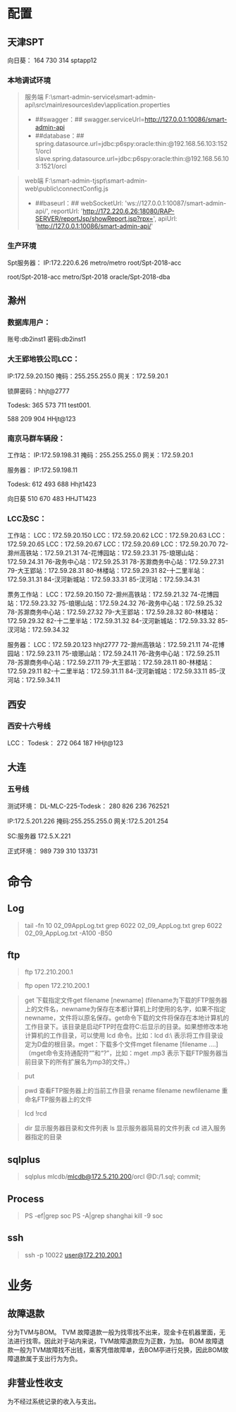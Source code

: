 # 配置
## 天津SPT
向日葵：
164 730 314
sptapp12

### 本地调试环境
>服务端
F:\smart-admin-service\smart-admin-api\src\main\resources\dev\application.properties
>- ##swagger：## swagger.serviceUrl=http://127.0.0.1:10086/smart-admin-api
>- ##database：## spring.datasource.url=jdbc:p6spy:oracle:thin:@192.168.56.103:1521/orcl
slave.spring.datasource.url=jdbc:p6spy:oracle:thin:@192.168.56.103:1521/orcl

>web端
F:\smart-admin-tjspt\smart-admin-web\public\connectConfig.js
>- ##baseurl：## 
webSocketUrl: 'ws://127.0.0.1:10087/smart-admin-api/',
reportUrl: 'http://172.220.6.26:18080/RAP-SERVER/reportJsp/showReport.jsp?rpx=',
apiUrl: 'http://127.0.0.1:10086/smart-admin-api/'

### 生产环境
Spt服务器：
IP:172.220.6.26
metro/metro
root/Spt-2018-acc


root/Spt-2018-acc
metro/Spt-2018
oracle/Spt-2018-dba


## 滁州

### 数据库用户：
账号:db2inst1
密码:db2inst1
### 大王郢地铁公司LCC：

IP:172.59.20.150
掩码：255.255.255.0
网关：172.59.20.1

锁屏密码：hhjt@2777

Todesk:
365 573 711
test001.

588 209 904
HHjt@123

### 南京马群车辆段：

工作站：
IP:172.59.198.31
掩码：255.255.255.0
网关：172.59.20.1

服务器：
IP:172.59.198.11

Todesk:
612 493 688
Hhjt1423

向日葵
510 670 483
HHJT1423

### LCC及SC：
工作站：
LCC：172.59.20.150
LCC：172.59.20.62
LCC：172.59.20.63
LCC：172.59.20.65
LCC：172.59.20.67
LCC：172.59.20.69
LCC：172.59.20.70
72-滁州高铁站：172.59.21.31
74-花博园站：172.59.23.31
75-琅琊山站：172.59.24.31
76-政务中心站：172.59.25.31
78-苏滁商务中心站：172.59.27.31
79-大王郢站：172.59.28.31
80-林楼站：172.59.29.31
82-十二里半站：172.59.31.31
84-汊河新城站：172.59.33.31
85-汊河站：172.59.34.31

票务工作站：
LCC：172.59.20.150
72-滁州高铁站：172.59.21.32
74-花博园站：172.59.23.32
75-琅琊山站：172.59.24.32
76-政务中心站：172.59.25.32
78-苏滁商务中心站：172.59.27.32
79-大王郢站：172.59.28.32
80-林楼站：172.59.29.32
82-十二里半站：172.59.31.32
84-汊河新城站：172.59.33.32
85-汊河站：172.59.34.32

服务器：
LCC：172.59.20.123
hhjt2777
72-滁州高铁站：172.59.21.11
74-花博园站：172.59.23.11
75-琅琊山站：172.59.24.11
76-政务中心站：172.59.25.11
78-苏滁商务中心站：172.59.27.11
79-大王郢站：172.59.28.11
80-林楼站：172.59.29.11
82-十二里半站：172.59.31.11
84-汊河新城站：172.59.33.11
85-汊河站：172.59.34.11

## 西安
### 西安十六号线
LCC：
Todesk：
272 064 187
HHjt@123

## 大连
### 五号线
测试环境：
DL-MLC-225-Todesk：
280 826 236
762521

IP:172.5.201.226
掩码:255.255.255.0
网关:172.5.201.254

SC:服务器
172.5.X.221

正式环境：
989 739 310
133731


# 命令
## Log
>tail -fn 10 02_09AppLog.txt
>grep 6022 02_09_AppLog.txt
>grep 6022 02_09_AppLog.txt -A100 -B50

## ftp
>ftp 172.210.200.1

>ftp
>open 172.210.200.1

>get   下载指定文件get filename [newname]  (filename为下载的FTP服务器上的文件名，newname为保存在本都计算机上时使用的名字，如果不指定newname，文件将以原名保存。get命令下载的文件将保存在本地计算机的工作目录下。该目录是启动FTP时在盘符C:后显示的目录。如果想修改本地计算机的工作目录，可以使用 lcd 命令。比如：lcd d:\ 表示将工作目录设定为D盘的根目录。mget：下载多个文件mget filename [filename ....]（mget命令支持通配符“”和“?”，比如：mget .mp3 表示下载FTP服务器当前目录下的所有扩展名为mp3的文件。）

>put 

>pwd 查看FTP服务器上的当前工作目录
>rename filename newfilename  重命名FTP服务器上的文件

>lcd 
>!rcd

>dir 显示服务器目录和文件列表
>ls 显示服务器简易的文件列表
>cd 进入服务器指定的目录

## sqlplus
>sqlplus mlcdb/mlcdb@172.5.210.200/orcl
>@D:/1.sql;
>commit;

## Process
>PS -ef|grep soc
>PS -A|grep shanghai
>kill -9 soc


## ssh
>ssh -p 10022 user@172.210.200.1


# 业务
## 故障退款
分为TVM与BOM。
TVM 故障退款一般为找零找不出来，现金卡在机器里面，无法进行找零。因此对于站内来说，TVM故障退款应为正数，为加。
BOM 故障退款一般为TVM故障找不出钱，乘客凭借故障单，去BOM亭进行兑换，因此BOM故障退款属于支出行为为负。
## 非营业性收支
为不经过系统记录的收入与支出。